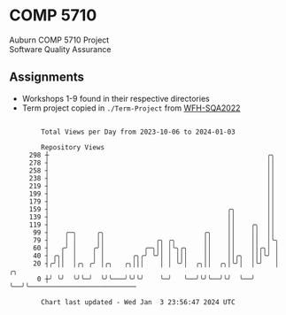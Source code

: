# COMP 5710
Auburn COMP 5710 Project  
Software Quality Assurance

## Assignments
- Workshops 1-9 found in their respective directories
- Term project copied in `./Term-Project` from [WFH-SQA2022](https://github.com/wumphlett/WFH-SQA2022-AUBURN)

```

        Total Views per Day from 2023-10-06 to 2024-01-03

        Repository Views
     298 ┼                                                       ╭╮
     278 ┤                                                       ││
     258 ┤                                                       ││
     238 ┤                                                       ││
     219 ┤                                                       ││
     199 ┤                                                       ││
     179 ┤                                                       ││
     159 ┤                                             ╭╮        ││
     139 ┤                                             ││        ││
     119 ┤                                             ││    ╭╮  ││
      99 ┤    ╭─╮     ╭╮                         ╭╮    ││    ││  ││
      79 ┤    │ │     ││             ╭╮ ╭╮       ││    ││    ││  │╰╮
      60 ┤   ╭╯ │    ╭╯│          ╭─╮││ │╰╮╭╮    ││    ││    ││╭╮│ │
      40 ┤ ╭╮│  │    │ │       ╭╮╭╯ ╰╯│ │ │││    ││    ││╭╮  │││╰╯ │
      20 ┤╭╯││  │╭╮ ╭╯ │╭╮   ╭╮│││    │ │ ╰╯│  ╭╮││  ╭╮│╰╯│  │╰╯   │  ╭╮
       0 ┼╯ ╰╯  ╰╯╰─╯  ╰╯╰───╯╰╯╰╯    ╰─╯   ╰──╯╰╯╰──╯╰╯  ╰──╯     ╰──╯╰───────────────────────────

        Chart last updated - Wed Jan  3 23:56:47 2024 UTC
        
```
